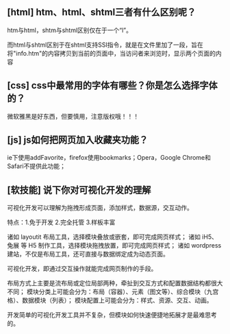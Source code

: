 ## [html] htm、html、shtml三者有什么区别呢？

htm与html，shtm与shtml区别仅在于一个“l”。

而html与shtml区别于在shtml支持SSI指令，就是在文件里加了一段，旨在将"info.htm"的内容拷贝到当前的页面中，当访问者来浏览时，显示两个页面的内容

## [css] css中最常用的字体有哪些？你是怎么选择字体的？

微软雅黑是好东西，但要慎用，注意版权哦！！！


## [js] js如何把网页加入收藏夹功能？

ie下使用addFavorite，firefox使用bookmarks；Opera，Google Chrome和Safari不提供此功能；


## [软技能] 说下你对可视化开发的理解

可视化开发可以理解为拖拽形成页面，添加样式，数据源，交互动作。

特点：1.免于开发 2.完全托管 3.样板丰富

诸如 layoutit 布局工具，选择模块叠放或嵌套，即可完成网页样式；
诸如 iH5、兔展 等 H5 制作工具，选择模块拖拽放置，即可完成网页样式；
诸如 wordpress 建站，不仅是布局工具，还可直接与数据绑定成为动态页面。

可视化开发，即通过交互操作就能完成网页制作的手段。

布局方式上主要是流布局或定位局部两种，牵扯到交互方式和配置数据结构都很大不同；
模块分类上可能会分为：布局（容器）、元素（图文等）、综合模块（九宫格）、数据模块（列表）；
模块配置上可能会分为：样式、资源、交互、动画。

开发简单的可视化开发工具并不复杂，但模块如何快速便捷地拓展才是最难思考的。
